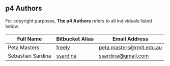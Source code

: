 ## p4 Authors

For copyright purposes, **The p4 Authors** refers to all individuals listed below.

| Full Name               | Bitbucket Alias                               | Email Address              |
|-------------------------|-----------------------------------------------|----------------------------|
| Peta Masters            | [freely](https://bitbucket.org/freely)        | peta.masters@rmit.edu.au   |
| Sebastian Sardina       | [ssardina](https://bitbucket.org/ssardina)    | ssardina@gmail.com                          |